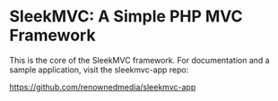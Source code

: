 SleekMVC: A Simple PHP MVC Framework
===

This is the core of the SleekMVC framework. For documentation and a sample application, visit the sleekmvc-app repo:

https://github.com/renownedmedia/sleekmvc-app
